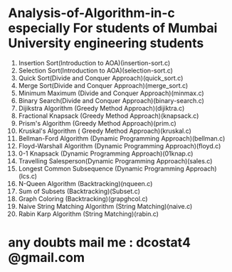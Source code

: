 # Analysis-of-Algorithm-in-c  especially For students of Mumbai University  engineering students
 1)  Insertion Sort(Introduction to AOA)(insertion-sort.c)
 2)  Selection Sort(Introduction to AOA)(selection-sort.c)
 3)  Quick Sort(Divide and Conquer Approach)(quick_sort.c)
 4)  Merge Sort(Divide and Conquer Approach)(merge_sort.c)
 5)  Minimum Maximum (Divide and Conquer Approach)(minmax.c)
 6)  Binary Search(Divide and Conquer Approach)(binary-search.c)
 7)  Dijikstra Algorithm (Greedy Method Approach)(dijiktra.c)
 8)  Fractional Knapsack (Greedy Method Approach)(knapsack.c)
 9)  Prism's Algorithm (Greedy Method Approach)(prim.c)
 10) Kruskal's Algorithm ( Greedy Method Approach)(kruskal.c)
 11) Bellman-Ford Algorithm (Dynamic Programming Approach)(bellman.c)
 12) Floyd-Warshall Algorithm (Dynamic Programming Approach)(floyd.c)
 13) 0-1 Knapsack (Dynamic Programming Approach)(01knap.c)
 14) Travelling Salesperson(Dynamic Programming Approach)(sales.c)
 15) Longest Common Subsequence (Dynamic Programming Approach)(lcs.c)
 16) N-Queen Algorithm (Backtracking)(nqueen.c)
 17) Sum of Subsets (Backtracking)(Subset.c)
 18) Graph Coloring (Backtracking)(grapghcol.c)
 19) Naive String Matching Algorithm (String Matching)(naive.c)
 20) Rabin Karp Algorithm (String Matching)(rabin.c)
# any doubts mail me : dcostat4 @gmail.com 
